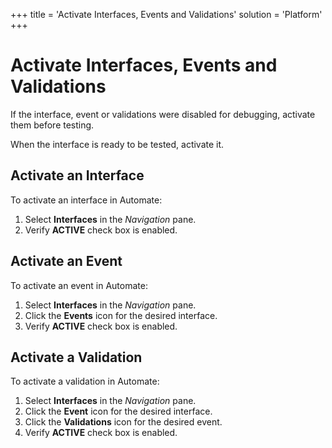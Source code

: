 +++
title = 'Activate Interfaces, Events and Validations'
solution = 'Platform'
+++

# Activate Interfaces, Events and Validations

If the interface, event or validations were disabled for debugging,
activate them before testing.

When the interface is ready to be tested, activate it.

## Activate an Interface

To activate an interface in Automate:

1.  Select **Interfaces** in the *Navigation* pane.
2.  Verify **ACTIVE** check box is enabled.

## Activate an Event

To activate an event in Automate:

1.  Select **Interfaces** in the *Navigation* pane.
2.  Click the **Events** icon for the desired interface.
3.  Verify **ACTIVE** check box is enabled.

## Activate a Validation

To activate a validation in Automate:

1.  Select **Interfaces** in the *Navigation* pane.
2.  Click the **Event** icon for the desired interface.
3.  Click the **Validations** icon for the desired event.
4.  Verify **ACTIVE** check box is enabled.

